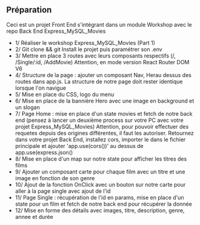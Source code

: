 ## Préparation
Ceci est un projet Front End s'intégrant dans un module Workshop avec le repo Back End Express_MySQL_Movies
- 1/ Réaliser le workshop Express_MySQL_Movies (Part 1)
- 2/ Git clone && git Install le projet puis paramétrer son .env
- 3/ Mettre en place 3 routes avec leurs composants respectifs (/, /Single/:id, /AddMovie) Attention, en mode version React Router DOM V6
- 4/ Structure de la page : ajouter un composant Nav, Herau dessus des routes dans app.js. La structure de notre page doit rester identique lorsque l'on navigue
- 5/ Mise en place du CSS, logo du menu
- 6/ Mise en place de la bannière Hero avec une image en background et un slogan
- 7/ Page Home : mise en place d'un state movies et fetch de notre back end (pensez à lancer un deuxième process sur votre PC avec votre projet Express_MySQL_Movies)
      Attention, pour pouvoir effectuer des requetes depuis des origines différentes, il faut les autoriser.
      Retournez dans votre projet Back End, installez cors, importer le dans le fichier principale et ajouter 'app.use(cors())' au dessus de app.use(express.json()
- 8/ Mise en place d'un map sur notre state pour afficher les titres des films
- 9/ Ajouter un composant carte pour chaque film avec un titre et une image en fonction de son genre
- 10/ Ajout de la fonction OnClick avec un bouton sur notre carte pour aller à la page single avec ajout de l'id
- 11/ Page Single : récupération de l'id en params, mise en place d'un state pour un film et fetch de notre back end pour récupérer la donnée
- 12/ Mise en forme des détails avec images, titre, description, genre, annee et durée
